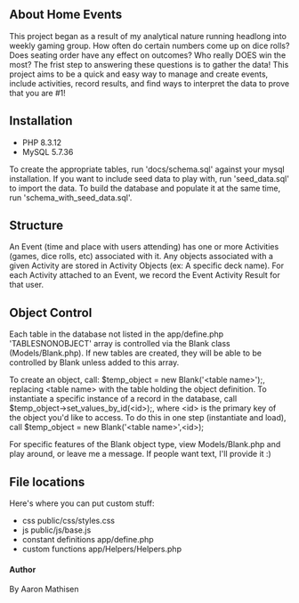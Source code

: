 ## About Home Events

This project began as a result of my analytical nature running headlong into weekly gaming group. How often do certain numbers come up on dice rolls? Does seating order have any effect on outcomes? Who really DOES win the most? The frist step to answering these questions is to gather the data! This project aims to be a quick and easy way to manage and create events, include activities, record results, and find ways to interpret the data to prove that you are #1!


## Installation

- PHP 8.3.12
- MySQL 5.7.36 

To create the appropriate tables, run 'docs/schema.sql' against your mysql installation.
If you want to include seed data to play with, run 'seed_data.sql' to import the data.
To build the database and populate it at the same time, run 'schema_with_seed_data.sql'.


## Structure

An Event (time and place with users attending) has one or more Activities (games, dice rolls, etc) associated with it. Any objects associated with a given Activity are stored in Activity Objects (ex: A specific deck name).
For each Activity attached to an Event, we record the Event Activity Result for that user.


## Object Control

Each table in the database not listed in the app/define.php 'TABLESNONOBJECT' array is controlled via the Blank class (Models/Blank.php). If new tables are created, they will be able to be controlled by Blank unless added to this array.

To create an object, call: $temp_object = new Blank('\<table name\>');, replacing \<table name\> with the table holding the object definition.
To instantiate a specific instance of a record in the database, call $temp_object->set_values_by_id(\<id\>);, where \<id\> is the primary key of the object you'd like to access.
To do this in one step (instantiate and load), call  $temp_object = new Blank('\<table name\>',\<id\>);

For specific features of the Blank object type, view Models/Blank.php and play around, or leave me a message. If people want text, I'll provide it :)


## File locations
Here's where you can put custom stuff:
- css                    public/css/styles.css
- js                     public/js/base.js
- constant definitions   app/define.php
- custom functions       app/Helpers/Helpers.php




#### Author
By Aaron Mathisen
